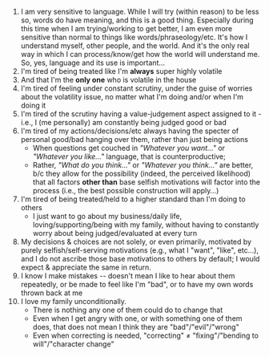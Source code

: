1. I am very sensitive to language. While I will try (within reason) to be less so, words do have meaning, and this is a good thing. Especially during this time when I am trying/working to get better, I am even more sensitive than normal to things like words/phraseology/etc. It's how I understand myself, other people, and the world. And it's the only real way in which I can process/know/get how the world will understand me. So, yes, language and its use is important…
2. I'm tired of being treated like I'm **always** super highly volatile
3. And that I'm the **only one** who is volatile in the house
4. I'm tired of feeling under constant scrutiny, under the guise of worries about the volatility issue, no matter what I'm doing and/or when I'm doing it
5. I'm tired of the scrutiny having a value-judgement aspect assigned to it - i.e., I (me personally) am constantly being judged good or bad
6. I'm tired of my actions/decisions/etc always having the specter of personal good/bad hanging over them, rather than just being actions
	* When questions get couched in *"Whatever you want…"* or *"Whatever you like…"* language, that is counterproductive;
	* Rather, *"What do you think…"* or *"Whatever you think…"* are better, b/c they allow for the possibility (indeed, the perceived likelihood) that all factors **other than** base selfish motivations will factor into the process (i.e., the best possible construction will apply…)
7. I'm tired of being treated/held to a higher standard than I'm doing to others
	* I just want to go about my business/daily life, loving/supporting/being with my family, without having to constantly worry about being judged/evaluated at every turn
8. My decisions & choices are not solely, or even primarily, motivated by purely selfish/self-serving motivations (e.g., what I "want", "like", etc…), and I do not ascribe those base motivations to others by default; I would expect & appreciate the same in return.
9. I know I make mistakes -- doesn't mean I like to hear about them repeatedly, or be made to feel like I'm "bad", or to have my own words thrown back at me
10. I love my family unconditionally. 
	* There is nothing any one of them could do to change that
	* Even when I get angry with one, or with something one of them does, that does not mean I think they are "bad"/"evil"/"wrong"
	* Even when correcting is needed, "correcting" ≠ "fixing"/"bending to will"/"character change"
	